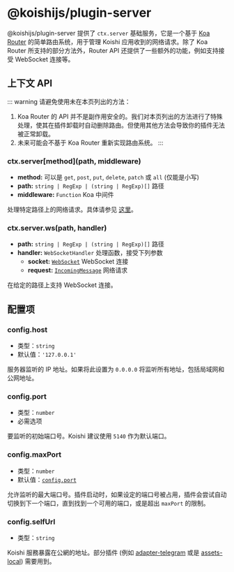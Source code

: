 # @koishijs/plugin-server

@koishijs/plugin-server 提供了 `ctx.server` 基础服务，它是一个基于 [Koa Router](https://github.com/koajs/router) 的简单路由系统，用于管理 Koishi 应用收到的网络请求。除了 Koa Router 所支持的部分方法外，Router API 还提供了一些额外的功能，例如支持接受 WebSocket 连接等。

## 上下文 API

::: warning
请避免使用未在本页列出的方法：

1. Koa Router 的 API 并不是副作用安全的。我们对本页列出的方法进行了特殊处理，使其在插件卸载时自动删除路由。但使用其他方法会导致你的插件无法被正常卸载。
2. 未来可能会不基于 Koa Router 重新实现路由系统。
   :::

### ctx.server[method](path, middleware)

- **method:** 可以是 `get`, `post`, `put`, `delete`, `patch` 或 `all` (仅能是小写)
- **path:** `string | RegExp | (string | RegExp)[]` 路径
- **middleware:** `Function` Koa 中间件

处理特定路径上的网络请求。具体请参见 [这里](https://github.com/koajs/router/blob/master/API.md)。

### ctx.server\.ws(path, handler)

- **path:** `string | RegExp | (string | RegExp)[]` 路径
- **handler:** `WebSocketHandler` 处理函数，接受下列参数
  - **socket:** [`WebSocket`](https://github.com/websockets/ws/blob/master/doc/ws.md#class-websocket) WebSocket 连接
  - **request:** [`IncomingMessage`](https://nodejs.org/api/http.html#class-httpincomingmessage) 网络请求

在给定的路径上支持 WebSocket 连接。

## 配置项

### config.host

- 类型：`string`
- 默认值：`'127.0.0.1'`

服务器监听的 IP 地址。如果将此设置为 `0.0.0.0` 将监听所有地址，包括局域网和公网地址。

### config.port

- 类型：`number`
- 必需选项

要监听的初始端口号。Koishi 建议使用 `5140` 作为默认端口。

### config.maxPort

- 类型：`number`
- 默认值：[`config.port`](#config-port)

允许监听的最大端口号。插件启动时，如果设定的端口号被占用，插件会尝试自动切换到下一个端口，直到找到一个可用的端口，或是超出 `maxPort` 的限制。

### config.selfUrl

- 类型：`string`

Koishi 服務暴露在公網的地址。部分插件 (例如 [adapter-telegram](../adapter/telegram.md) 或是 [assets-local](https://assets.koishi.chat/plugins/local.html)) 需要用到。
